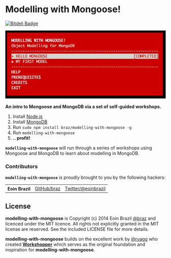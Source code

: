 # Modelling with Mongoose!

[![Bitdeli Badge](https://d2weczhvl823v0.cloudfront.net/braz/modelling-with-mongoose/trend.png)](https://bitdeli.com/free "Bitdeli Badge")

![Modelling with Mongoose !](https://github.com/braz/modelling-with-mongoose/raw/master/modelling-with-mongoose-screenshot.png)

**An intro to Mongoose and MongoDB via a set of self-guided workshops.**

  1. Install [Node.js](http://nodejs.org/)
  2. Install [MongoDB](http://mongodb.org/)
  3. Run `sudo npm install braz/modelling-with-mongoose -g`
  4. Run `modelling-with-mongoose`
  5. **.. profit!**

  <b><code>modelling-with-mongoose</code></b> will run through a series of workshops using Mongoose and MongoDB to learn about modelling in MongoDB.

### Contributors

<b><code>modelling-with-mongoose</code></b> is proudly brought to you by the following hackers:

<table><tbody>
<tr><th align="left">Eoin Brazil</th><td><a href="https://github.com/braz">GitHub/braz</a></td><td><a href="https://twitter.com/eoinbrazil">Twitter/@eoinbrazil</a></td></tr>
</tbody></table>

## License
**modelling-with-mongoose** is Copyright (c) 2014 Eoin Brazil [@braz](https://twitter.com/eoinbrazil) and licenced under the MIT licence. All rights not explicitly granted in the MIT license are reserved. See the included LICENSE file for more details.

**modelling-with-mongoose** builds on the excellent work by [@rvagg](https://github.com/rvagg) who created **[Workshopper](https://github.com/rvagg/workshopper)** which serves as the original foundation and inspiration for **modelling-with-mongoose**.